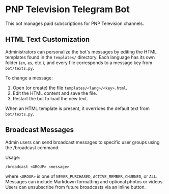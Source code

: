 # PNP Television Telegram Bot

This bot manages paid subscriptions for PNP Television channels.

## HTML Text Customization

Administrators can personalize the bot's messages by editing the HTML templates found in the `templates/` directory. Each language has its own folder (`en`, `es`, etc.), and every file corresponds to a message key from `bot/texts.py`.

To change a message:
1. Open (or create) the file `templates/<lang>/<key>.html`.
2. Edit the HTML content and save the file.
3. Restart the bot to load the new text.

When an HTML template is present, it overrides the default text from `bot/texts.py`.

## Broadcast Messages
Admin users can send broadcast messages to specific user groups using the /broadcast command.

Usage:
```
/broadcast <GROUP> <message>
```
where `<GROUP>` is one of `NEVER_PURCHASED`, `ACTIVE_MEMBER`, `CHURNED`, or `ALL`.
Messages can include Markdown formatting and optional photos or videos. Users can unsubscribe from future broadcasts via an inline button.
